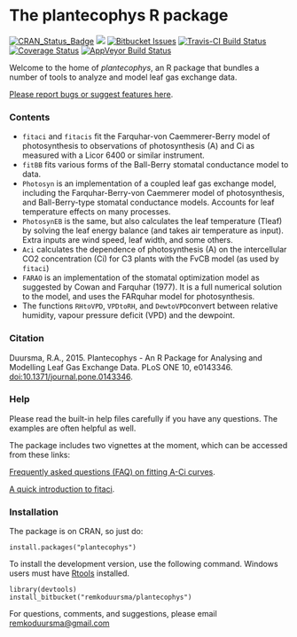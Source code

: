 # The plantecophys R package

[![CRAN\_Status\_Badge](http://www.r-pkg.org/badges/version/plantecophys)](https://cran.r-project.org/package=plantecophys) [![](https://cranlogs.r-pkg.org/badges/grand-total/plantecophys)](https://CRAN.R-project.org/package=plantecophys) [![Bitbucket Issues](https://img.shields.io/bitbucket/issues/remkoduursma/plantecophys.svg)](https://img.shields.io/bitbucket/issues/remkoduursma/plantecophys.svg) [![Travis-CI Build Status](https://travis-ci.org/RemkoDuursma/plantecophys.svg?branch=master)](https://travis-ci.org/RemkoDuursma/plantecophys.svg?branch=master) [![Coverage Status](https://img.shields.io/codecov/c/github/RemkoDuursma/plantecophys/master.svg)](https://codecov.io/github/RemkoDuursma/plantecophys?branch=master) [![AppVeyor Build Status](https://ci.appveyor.com/api/projects/status/github/RemkoDuursma/plantecophys?branch=master&svg=true)](https://ci.appveyor.com/project/RemkoDuursma/plantecophys)

Welcome to the home of *plantecophys*, an R package that bundles a number of tools to analyze and model leaf gas exchange data.

[Please report bugs or suggest features here](https://bitbucket.org/remkoduursma/plantecophys/issues?status=new&status=open).



### Contents

* `fitaci` and `fitacis` fit the Farquhar-von Caemmerer-Berry model of photosynthesis to observations of photosynthesis (A) and Ci as measured with a Licor 6400 or similar instrument.
* `fitBB` fits various forms of the Ball-Berry stomatal conductance model to data.
* `Photosyn` is an implementation of a coupled leaf gas exchange model, including the Farquhar-Berry-von Caemmerer model of photosynthesis, and Ball-Berry-type stomatal conductance models. Accounts for leaf temperature effects on many processes.
* `PhotosynEB` is the same, but also calculates the leaf temperature (Tleaf) by solving the leaf energy balance (and takes air temperature as input). Extra inputs are wind speed, leaf width, and some others.
* `Aci` calculates the dependence of photosynthesis (A) on the intercellular CO2 concentration (Ci) for C3 plants with the FvCB model (as used by `fitaci`)
* `FARAO` is an implementation of the stomatal optimization model as suggested by Cowan and Farquhar (1977). It is a full numerical solution to the model, and uses the FARquhar model for photosynthesis.
* The functions `RHtoVPD`, `VPDtoRH`, and `DewtoVPD`convert between relative humidity, vapour pressure deficit (VPD) and the dewpoint. 

### Citation

Duursma, R.A., 2015. Plantecophys - An R Package for Analysing and Modelling Leaf Gas Exchange Data. PLoS ONE 10, e0143346. [doi:10.1371/journal.pone.0143346]().


### Help

Please read the built-in help files carefully if you have any questions. The examples are often helpful as well. 

The package includes two vignettes at the moment, which can be accessed from these links:

[Frequently asked questions (FAQ) on fitting A-Ci curves](http://remkoduursma.github.io/plantecophys/articles/fitaci-FAQ.html).

[A quick introduction to fitaci](http://remkoduursma.github.io/plantecophys/articles/Introduction_to_fitaci.html).


### Installation

The package is on CRAN, so just do:

```
install.packages("plantecophys")
```

To install the development version, use the following command. Windows users must have [Rtools](http://cran.r-project.org/bin/windows/Rtools/) installed.

```
library(devtools)
install_bitbucket("remkoduursma/plantecophys")
```


For questions, comments, and suggestions, please email remkoduursma@gmail.com